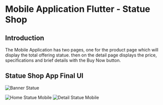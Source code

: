 # Mobile Application Flutter - Statue Shop



## Introduction
The Mobile Application has two pages, one for the product page which will display the total offering statue. then on the detail page displays the price, specifications and brief details with the Buy Now button.

## Statue Shop App Final UI

![Banner Statue](https://user-images.githubusercontent.com/38379100/147563800-ad5c27ba-2106-48fa-913e-88159daca964.png)



![Home Statue Mobile](https://user-images.githubusercontent.com/38379100/148497885-37959046-bc6f-44f6-90d7-2b12833b0a9f.png)
![Detail Statue Mobile](https://user-images.githubusercontent.com/38379100/148497876-d3bd20e7-59c4-4567-9f44-32f56927923e.png)
